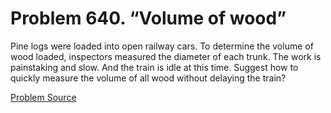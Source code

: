# Problem 640. “Volume of wood”

Pine logs were loaded into open railway cars. To determine the volume of wood loaded, inspectors measured the diameter of each trunk. The work is painstaking and slow. And the train is idle at this time. Suggest how to quickly measure the volume of all wood without delaying the train?

[Problem Source](https://www.trizland.ru/tasks/5279/)